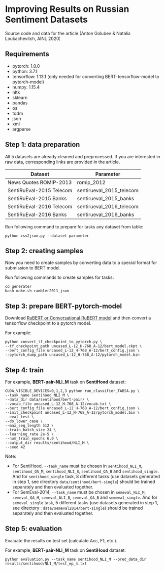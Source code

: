 # Improving Results on Russian Sentiment Datasets

Source code and data for the article (Anton Golubev & Natalia Loukachevitch, AINL 2020)

## Requirements

* pytorch: 1.0.0
* python: 3.7.1
* tensorflow: 1.13.1 (only needed for converting BERT-tensorflow-model to pytorch-model)
* numpy: 1.15.4
* nltk
* sklearn
* pandas
* os
* tqdm
* json
* xml
* argparse

## Step 1: data preparation
All 5 datasets are already cleaned and preprocessed. If you are interested in raw data, corresponding links are provided in the article.


| Dataset       | Parameter |
| ------------- | ------------- |
| News Quotes ROMIP-2013  | romip_2012  |
| SentiRuEval-2015 Telecom  | sentirueval_2015_telecom  |
| SentiRuEval-2015 Banks  | sentirueval_2015_banks  |
| SentiRuEval-2016 Telecom  | sentirueval_2016_telecom  |
| SentiRuEval-2016 Banks  | sentirueval_2016_banks  |

Run following command to prepare for tasks any dataset from table:


```
python csv2json.py --dataset parameter
```

## Step 2: creating samples
Now you need to create samples by converting data to a special format for submission to BERT model.

Run following commands to create samples for tasks:

```
cd generate/
bash make.sh rambler2011_json
```

## Step 3: prepare BERT-pytorch-model

Download [RuBERT or Conversational RuBERT model](http://docs.deeppavlov.ai/en/master/features/models/bert.html) and then convert a tensorflow checkpoint to a pytorch model.

For example:

```
python convert_tf_checkpoint_to_pytorch.py \
--tf_checkpoint_path uncased_L-12_H-768_A-12/bert_model.ckpt \
--bert_config_file uncased_L-12_H-768_A-12/bert_config.json \
--pytorch_dump_path uncased_L-12_H-768_A-12/pytorch_model.bin
```

## Step 4: train

For example, **BERT-pair-NLI_M** task on **SentiHood** dataset:

```
CUDA_VISIBLE_DEVICES=0,1,2,3 python run_classifier_TABSA.py \
--task_name sentihood_NLI_M \
--data_dir data/sentihood/bert-pair/ \
--vocab_file uncased_L-12_H-768_A-12/vocab.txt \
--bert_config_file uncased_L-12_H-768_A-12/bert_config.json \
--init_checkpoint uncased_L-12_H-768_A-12/pytorch_model.bin \
--eval_test \
--do_lower_case \
--max_seq_length 512 \
--train_batch_size 24 \
--learning_rate 2e-5 \
--num_train_epochs 6.0 \
--output_dir results/sentihood/NLI_M \
--seed 42
```

Note:

* For SentiHood, `--task_name` must be chosen in `sentihood_NLI_M`, `sentihood_QA_M`, `sentihood_NLI_B`, `sentihood_QA_B` and `sentihood_single`. And for `sentihood_single` task, 8 different tasks (use datasets generated in step 1, see directory `data/sentihood/bert-single`) should be trained separately and then evaluated together.
* For SemEval-2014, `--task_name` must be chosen in `semeval_NLI_M`, `semeval_QA_M`, `semeval_NLI_B`, `semeval_QA_B` and `semeval_single`. And for `semeval_single` task, 5 different tasks (use datasets generated in step 1, see directory : `data/semeval2014/bert-single`) should be trained separately and then evaluated together.

## Step 5: evaluation

Evaluate the results on test set (calculate Acc, F1, etc.).

For example, **BERT-pair-NLI_M** task on **SentiHood** dataset:

```
python evaluation.py --task_name sentihood_NLI_M --pred_data_dir results/sentihood/NLI_M/test_ep_4.txt
```

